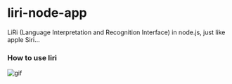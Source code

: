# liri-node-app
LiRi (Language Interpretation and Recognition Interface) in node.js, just like apple Siri... 


### How to use liri
![gif](https://github.com/rutulpatel/liri-node-app/blob/master/help.gif)
